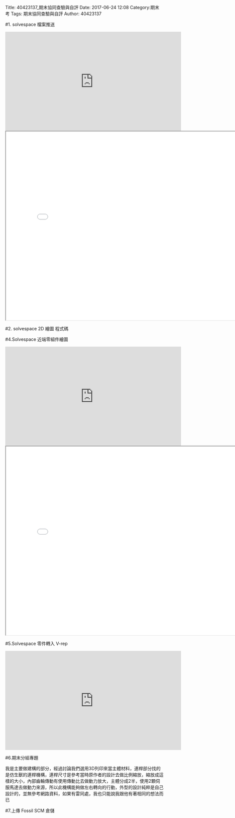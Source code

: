 Title: 40423137_期末協同查驗與自評
Date: 2017-06-24 12:08
Category:期末考
Tags: 期末協同查驗與自評
Author: 40423137

#1. solvespace 檔案推送

<iframe width="560" height="315" src="https://www.youtube.com/embed/6XGQWKmsYEU" frameborder="0" allowfullscreen></iframe>


<iframe src="./../w17/40423137.html" width="800" height="600"></iframe>

#2.
solvespace 2D 繪圖 程式碼

#4.Solvespace 近端零組件繪圖

<iframe width="560" height="315" src="https://www.youtube.com/embed/gOe0YsYp1wI" frameborder="0" allowfullscreen></iframe>

<iframe src="./../w17/40423137-2.html" width="800" height="600"></iframe>

#5.Solvespace 零件轉入 V-rep

<iframe width="560" height="315" src="https://www.youtube.com/embed/VKglvdMw9bU" frameborder="0" allowfullscreen></iframe>

#6.期末分組專題

 我是主要做建構的部分，經過討論我們選用3D列印來當主體材料，連桿部分找的是仿生獸的連桿機構，連桿尺寸是參考當時原作者的設計去做比例縮放，縮放成這樣的大小，內部齒輪傳動有使用傳動比去做動力放大，主體分成2半，使用2顆伺服馬達去做動力來源，所以此機構能夠做左右轉向的行動，外型的設計純粹是自己設計的，並無參考網路資料，如果有雷同處，我也只能說我跟他有著相同的想法而已
 
#7.上傳 Fossil SCM 倉儲

